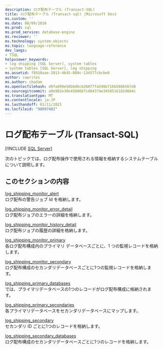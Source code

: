 ```yaml
---
description: ログ配布テーブル (Transact-SQL)
title: ログ配布テーブル (Transact-sql) |Microsoft Docs
ms.custom: ''
ms.date: 08/09/2016
ms.prod: sql
ms.prod_service: database-engine
ms.reviewer: ''
ms.technology: system-objects
ms.topic: language-reference
dev_langs:
- TSQL
helpviewer_keywords:
- log shipping [SQL Server], system tables
- system tables [SQL Server], log shipping
ms.assetid: f8910aae-2013-4645-880c-134577cbcbe0
author: cawrites
ms.author: chadam
ms.openlocfilehash: d9fa899e50b6d6cb260f7fa598bf16b508b567d8
ms.sourcegitcommit: a9e982e30e458866fcd64374e3458516182d604c
ms.translationtype: MT
ms.contentlocale: ja-JP
ms.lasthandoff: 01/11/2021
ms.locfileid: "98097402"
---
```

# <a name="log-shipping-tables-transact-sql"></a>ログ配布テーブル (Transact-SQL)
[!INCLUDE [SQL Server](../../includes/applies-to-version/sqlserver.md)]

  次のトピックでは、ログ配布操作で使用される情報を格納するシステムテーブルについて説明します。  
  
## <a name="in-this-section"></a>このセクションの内容  
 [log_shipping_monitor_alert](../../relational-databases/system-tables/log-shipping-monitor-alert-transact-sql.md)  
 ログ配布の警告ジョブ Id を格納します。  
  
 [log_shipping_monitor_error_detail](../../relational-databases/system-tables/log-shipping-monitor-error-detail-transact-sql.md)  
 ログ配布ジョブのエラーの詳細を格納します。  
  
 [log_shipping_monitor_history_detail](../../relational-databases/system-tables/log-shipping-monitor-history-detail-transact-sql.md)  
 ログ配布ジョブの履歴の詳細を格納します。  
  
 [log_shipping_monitor_primary](../../relational-databases/system-tables/log-shipping-monitor-primary-transact-sql.md)  
 各ログ配布構成内のプライマリ データベースごとに、1 つの監視レコードを格納します。  
  
 [log_shipping_monitor_secondary](../../relational-databases/system-tables/log-shipping-monitor-secondary-transact-sql.md)  
 ログ配布構成のセカンダリデータベースごとに1つの監視レコードを格納します。  
  
 [log_shipping_primary_databases](../../relational-databases/system-tables/log-shipping-primary-databases-transact-sql.md)  
 では、プライマリデータベースの1つのレコードがログ配布構成に格納されます。  
  
 [log_shipping_primary_secondaries](../../relational-databases/system-tables/log-shipping-primary-secondaries-transact-sql.md)  
 各プライマリデータベースをセカンダリデータベースにマップします。  
  
 [log_shipping_secondary](../../relational-databases/system-tables/log-shipping-secondary-transact-sql.md)  
 セカンダリ ID ごとに1つのレコードを格納します。  
  
 [log_shipping_secondary_databases](../../relational-databases/system-tables/log-shipping-secondary-databases-transact-sql.md)  
 ログ配布構成のセカンダリデータベースごとに1つのレコードを格納します。  
  
  
